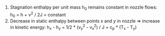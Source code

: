 1. Stagnation enthalpy per unit mass h<sub>0</sub> remains constant in nozzle flows: 
 h<sub>0</sub> = h + v<sup>2</sup> / 2J = constant
2. Decrease in static enthalpy between points *x* and *y* in nozzle => increase in kinetic energy:
h<sub>x</sub> - h<sub>y</sub> = 1/2 * (v<sub>y</sub><sup>2</sup> - v<sub>x</sub><sup>2</sup>) / J = c<sub>p</sub> * (T<sub>x</sub> - T<sub>y</sub>)

